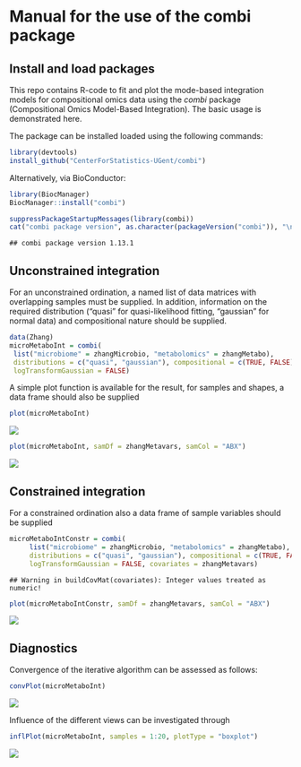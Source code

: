 
# Manual for the use of the combi package

## Install and load packages

This repo contains R-code to fit and plot the mode-based integration
models for compositional omics data using the *combi* package
(Compositional Omics Model-Based Integration). The basic usage is
demonstrated here.

The package can be installed loaded using the following commands:

``` r
library(devtools)
install_github("CenterForStatistics-UGent/combi")
```

Alternatively, via BioConductor:

``` r
library(BiocManager)
BiocManager::install("combi")
```

``` r
suppressPackageStartupMessages(library(combi))
cat("combi package version", as.character(packageVersion("combi")), "\n")
```

    ## combi package version 1.13.1

<!-- Alternatively, the latest version can be installed directly from this GitHub repo as follows: -->

## Unconstrained integration

For an unconstrained ordination, a named list of data matrices with
overlapping samples must be supplied. In addition, information on the
required distribution (“quasi” for quasi-likelihood fitting, “gaussian”
for normal data) and compositional nature should be supplied.

``` r
data(Zhang)
microMetaboInt = combi(
 list("microbiome" = zhangMicrobio, "metabolomics" = zhangMetabo),
 distributions = c("quasi", "gaussian"), compositional = c(TRUE, FALSE),
 logTransformGaussian = FALSE)
```

A simple plot function is available for the result, for samples and
shapes, a data frame should also be supplied

``` r
plot(microMetaboInt)
```

![](README_files/figure-gfm/simplePlot-1.png)<!-- -->

``` r
plot(microMetaboInt, samDf = zhangMetavars, samCol = "ABX")
```

![](README_files/figure-gfm/colourPlot-1.png)<!-- -->

## Constrained integration

For a constrained ordination also a data frame of sample variables
should be supplied

``` r
microMetaboIntConstr = combi(
     list("microbiome" = zhangMicrobio, "metabolomics" = zhangMetabo),
     distributions = c("quasi", "gaussian"), compositional = c(TRUE, FALSE),
     logTransformGaussian = FALSE, covariates = zhangMetavars)
```

    ## Warning in buildCovMat(covariates): Integer values treated as numeric!

``` r
plot(microMetaboIntConstr, samDf = zhangMetavars, samCol = "ABX")
```

![](README_files/figure-gfm/colourPlotConstr-1.png)<!-- -->

## Diagnostics

Convergence of the iterative algorithm can be assessed as follows:

``` r
convPlot(microMetaboInt)
```

![](README_files/figure-gfm/convPlot-1.png)<!-- -->

Influence of the different views can be investigated through

``` r
inflPlot(microMetaboInt, samples = 1:20, plotType = "boxplot")
```

![](README_files/figure-gfm/inflPlot-1.png)<!-- -->
